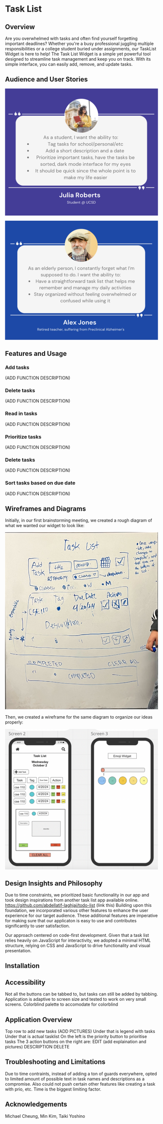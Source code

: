 # Task List

## Overview
Are you overwhelmed with tasks and often find yourself forgetting important deadlines? Whether you're a busy professional juggling multiple responsibilities or a college student buried under assignments, our TaskList Widget is here to help! The Task List Widget is a simple yet powerful tool designed to streamline task management and keep you on track. With its simple interface, you can easily add, remove, and update tasks.

## Audience and User Stories

![Task List 1](userstory1_tasklist.png)

![Task List 2](userstories_tasklist2.png)

## Features and Usage
### Add tasks
(ADD FUNCTION DESCRIPTION)
### Delete tasks
(ADD FUNCTION DESCRIPTION)
### Read in tasks
(ADD FUNCTION DESCRIPTION)
### Prioritize tasks
(ADD FUNCTION DESCRIPTION)
### Delete tasks
(ADD FUNCTION DESCRIPTION)
### Sort tasks based on due date
(ADD FUNCTION DESCRIPTION)

## Wireframes and Diagrams

Initially, in our first brainstorming meeting, we created a rough diagram of what we wanted our widget to look like:

![Rough Sketch](IMG_0276.jpg)

Then, we created a wireframe for the same diagram to organize our ideas properly:

![Wireframe](wireframe.png)

## Design Insights and Philosophy
Due to time constraints, we prioritized basic functionality in our app and took design inspirations from another task list app available online.
https://github.com/abdellatif-laghjaj/todo-list (link this)
Building upon this foundation, we incorporated various other features to enhance the user experience for our target audience. These additional features are imperative for making sure that our applicaton is easy to use and contributes significantly to user satisfaction.

Our approach centered on code-first development. Given that a task list relies heavily on JavaScript for interactivity, we adopted a minimal HTML structure, relying on CSS and JavaScript to drive functionality and visual presentation.

## Installation

## Accessibility
Not all the buttons can be tabbed to, but tasks can still be added by tabbing.
Application is adaptive to screen size and tested to work on very small screens.
Colorblind palette to accomodate for colorblind

## Application Overview
Top row to add new tasks (ADD PICTURES)
Under that is legend with tasks
Under that is actual tasklist
On the left is the priority button to prioritise tasks
The 3 action buttons on the right are:
EDIT (add explaination and pictures)
DESCRIPTION
DELETE

## Troubleshooting and Limitations
Due to time contraints, instead of adding a ton of guards everywhere, opted to limited amount of possible text in task names and descriptions as a compromise. 
Also could not push certain other features like creating a task with prio, etc. Time is the biggest limiting factor.

## Acknowledgements
Michael Cheung, Min Kim, Taiki Yoshino
